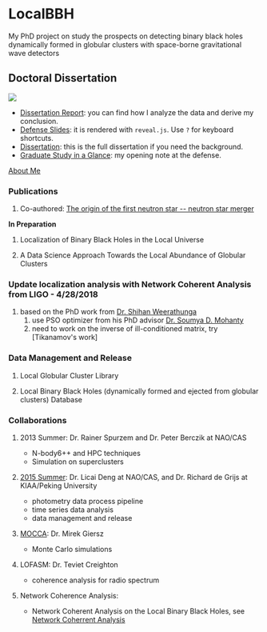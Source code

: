 # LocalBBH
My PhD project on study the prospects on detecting binary black holes dynamically formed in globular clusters with space-borne gravitational wave detectors


## Doctoral Dissertation

![](https://www.dropbox.com/s/4tfsat7hs0nz37x/all-sky.jpeg?dl=1)

- [Dissertation Report](/pdfs/report.html): you can find how I analyze the data and derive my conclusion.
- [Defense Slides](/pdfs/report.slides.html): it is rendered with `reveal.js`. Use `?` for keyboard shortcuts. 
- [Dissertation](/pdfs/main.pdf): this is the full dissertation if you need the background. 
- [Graduate Study in a Glance](/opening-notes-for-defense.html): my opening note at the defense. 


[About Me](http://dongming.uta.cloud/pages/about-me.html)


### Publications

1. Co-authored: [The origin of the first neutron star -- neutron star merger](https://arxiv.org/abs/1712.00632)

__In Preparation__

1. Localization of Binary Black Holes in the Local Universe

2. A Data Science Approach Towards the Local Abundance of Globular Clusters


### <a name="NCA"></a> Update localization analysis with Network Coherent Analysis from LIGO - 4/28/2018

1. based on the PhD work from [Dr.
Shihan Weerathunga](https://scholar.google.com/citations?user=qtaTE_oAAAAJ&hl=en)
    1. use PSO optimizer from his PhD advisor [Dr. Soumya D. Mohanty](https://arxiv.org/abs/1506.01526)
    2. need to work on the inverse of ill-conditioned matrix, try [Tikanamov's work]


### Data Management and Release

1. Local Globular Cluster Library

2. Local Binary Black Holes (dynamically formed and ejected from globular clusters) Database


### Collaborations

1. 2013 Summer: Dr. Rainer Spurzem and Dr. Peter Berczik at NAO/CAS 
    * N-body6++ and HPC techniques
    * Simulation on superclusters

2. [2015 Summer](http://kiaa.pku.edu.cn/visitor/dongming-jin): Dr. Licai Deng at NAO/CAS, and Dr. Richard de Grijs at KIAA/Peking University
    * photometry data process pipeline
    * time series data analysis
    * data management and release

3. [MOCCA](https://moccacode.net/): Dr. Mirek Giersz
    * Monte Carlo simulations

4. LOFASM: Dr. Teviet Creighton
    * coherence analysis for radio spectrum

5. Network Coherence Analysis: 
    * Network Coherent Analysis on the Local Binary Black Holes, see [Network Coherrent Analysis](#NCA)

